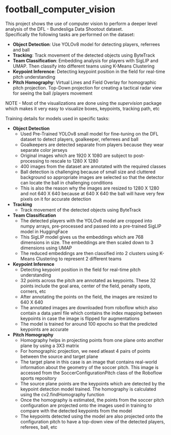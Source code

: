 # football_computer_vision

This project shows the use of computer vision to perform a deeper level analysis of the DFL - Bundesliga Data Shootout dataset.  
Specifically the following tasks are performed on the dataset:

- **Object Detection**: Use YOLOv8 model for detecting players, referrees and ball
- **Tracking**: Track movement of the detected objects using ByteTrack
- **Team Classification**: Embedding analysis for players with SigLIP and UMAP. Then classify into different teams using K-Means Clustering
- **Keypoint Inference**: Detecting keypoint position in the field for real-time pitch understanding
- **Pitch Homography**: Virtual Lines and Field Overlay for homographic pitch projection. Top-Down projection for creating a tactical radar view for seeing the ball /players movement

NOTE - Most of the visualizations are done using the *supervision* package which makes it very easy to visualize boxes, keypoints, tracking path, etc 

Training details for models used in specific tasks:

- **Object Detection**
  - Used Pre-Trained YOLOv8 small model for fine-tuning on the DFL dataset to detect players, goalkeeper, referrees and ball
  - Goalkeepers are detected separate from players because they wear separate color jerseys
  - Original images which are 1920 X 1080 are subject to post-processing to rescale to 1280 X 1280
  - 400 images from the dataset are annotated with the required classes
  - Ball detection is challenging because of small size and cluttered background so appropriate images are selected so that the detector can locate the ball in challenging conditions
  - This is also the reason why the images are resized to 1280 X 1280 and not 640 X 640 because at 640 X 640 the ball will have very few pixels on it for accurate detection
- **Tracking**
  - Track movement of the detected objects using ByteTrack  
- **Team Classification**
  - The detected players with the YOLOv8 model are cropped into numpy arrays, pre-processed and passed into a pre-trained SigLIP model in HuggingFace
  - This SigLIP model gives us the embeddings which are 768 dimensions in size. The embeddings are then scaled down to 3 dimensions using UMAP 
  - The reduced embeddings are then classified into 2 clusters using K-Means Clustering to represent 2 different teams
- **Keypoint Inference**
  - Detecting keypoint position in the field for real-time pitch understanding
  - 32 points across the pitch are annotated as keypoints. These 32 points include the goal area, center of the field, penalty spots, corners, etc
  - After annotating the points on the field, the images are resized to 640 X 640
  - The annotated images are downloaded from roboflow which also contain a data.yaml file which contains the index mapping between keypoints in case the image is flipped for augmentations
  - The model is trained for around 100 epochs so that the predicted keypoints are accurate 
- **Pitch Homography**
  - Homography helps in projecting points from one plane onto another plane by using a 3X3 matrix
  - For homographic projection, we need atleast 4 pairs of points between the source and target plane
  - The target plane in this case is an image that contains real-world information about the geometry of the soccer pitch. This image is accessed from the SoccerConfigurationPitch class of the Roboflow sports repository
  - The source plane points are the keypoints which are detected by the keypoint detection model trained. The homography is calculated using the cv2.findHomography function
  - Once the homography is estimated, the points from the soccer pitch configuration are projected onto the images used in training to compare with the detected keypoints from the model
  - The keypoints detected using the model are also projected onto the configuration pitch to have a top-down view of the detected players, referees, ball, etc 
